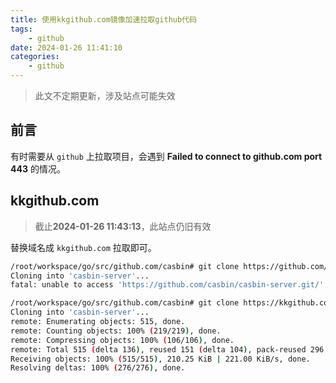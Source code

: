 ```yaml
---
title: 使用kkgithub.com镜像加速拉取github代码
tags:
    - github
date: 2024-01-26 11:41:10
categories:
    - github
---
```


> 此文不定期更新，涉及站点可能失效

## 前言

有时需要从 `github` 上拉取项目，会遇到 **Failed to connect to github.com port 443** 的情况。

## kkgithub.com

> 截止**2024-01-26 11:43:13**，此站点仍旧有效

替换域名成 `kkgithub.com` 拉取即可。

```bash
/root/workspace/go/src/github.com/casbin# git clone https://github.com/casbin/casbin-server.git
Cloning into 'casbin-server'...
fatal: unable to access 'https://github.com/casbin/casbin-server.git/': Failed to connect to github.com port 443 after 21052 ms: Timed out

/root/workspace/go/src/github.com/casbin# git clone https://kkgithub.com/casbin/casbin-server.git
Cloning into 'casbin-server'...
remote: Enumerating objects: 515, done.
remote: Counting objects: 100% (219/219), done.
remote: Compressing objects: 100% (106/106), done.
remote: Total 515 (delta 136), reused 151 (delta 104), pack-reused 296
Receiving objects: 100% (515/515), 210.25 KiB | 221.00 KiB/s, done.
Resolving deltas: 100% (276/276), done.
```
